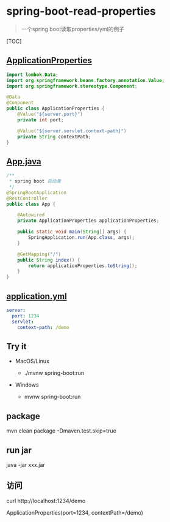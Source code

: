 # spring-boot-read-properties

> 一个spring boot读取properties/yml的例子

[TOC]
## [ApplicationProperties](src/main/java/com/example/lewjun/model/ApplicationProperties.java)
```java
import lombok.Data;
import org.springframework.beans.factory.annotation.Value;
import org.springframework.stereotype.Component;

@Data
@Component
public class ApplicationProperties {
    @Value("${server.port}")
    private int port;

    @Value("${server.servlet.context-path}")
    private String contextPath;
}
```

## [App.java](src/main/java/com/example/lewjun/App.java)

```java
/**
 * spring boot 启动类
 */
@SpringBootApplication
@RestController
public class App {

    @Autowired
    private ApplicationProperties applicationProperties;

    public static void main(String[] args) {
        SpringApplication.run(App.class, args);
    }

    @GetMapping("/")
    public String index() {
        return applicationProperties.toString();
    }
}
```

## [application.yml](src/main/resources/application.yml)

```yaml
server:
  port: 1234
  servlet:
    context-path: /demo
```

## Try it

* MacOS/Linux
    * ./mvnw spring-boot:run

* Windows
    * mvnw spring-boot:run

## package

mvn clean package -Dmaven.test.skip=true

## run jar

java -jar xxx.jar

## 访问

curl http://localhost:1234/demo

ApplicationProperties(port=1234, contextPath=/demo)
